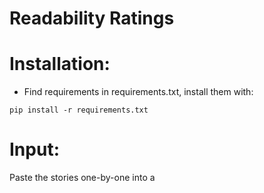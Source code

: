 # Readability Ratings

# Installation:

* Find requirements in requirements.txt, install them with:

`pip install -r requirements.txt`

# Input:

Paste the stories one-by-one into a 